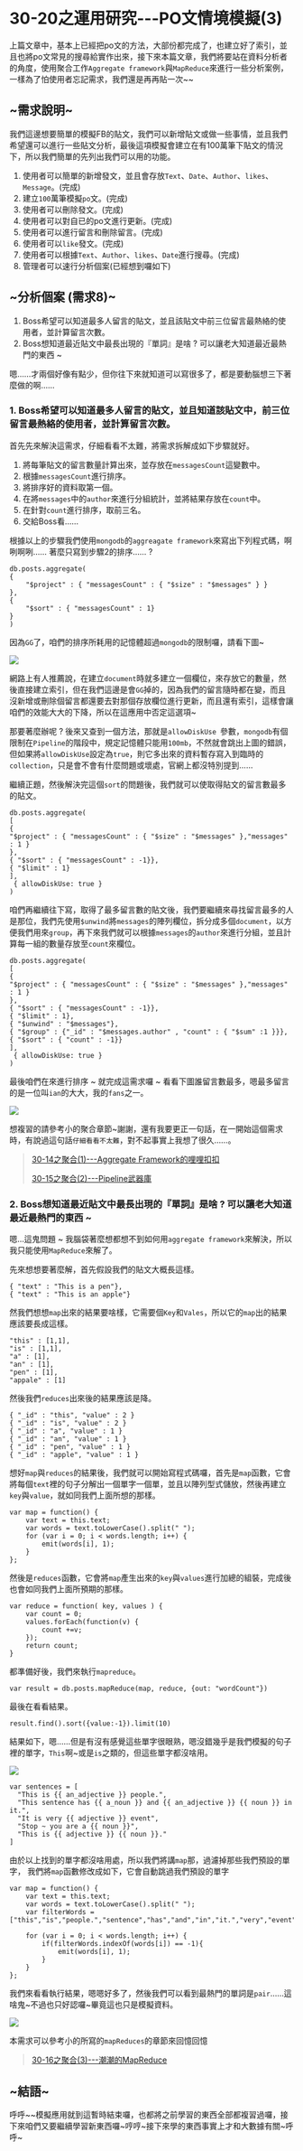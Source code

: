 # 30-20之運用研究---PO文情境模擬(3)
上篇文章中，基本上已經把po文的方法，大部份都完成了，也建立好了索引，並且也將po文常見的搜尋給實作出來，接下來本篇文章，我們將要站在資料分析者的角度，使用聚合工作`Aggregate framework`與`MapReduce`來進行一些分析案例，一樣為了怕使用者忘記需求，我們還是再再貼一次~~

## ~需求說明~
我們這邊想要簡單的模擬FB的貼文，我們可以新增貼文或做一些事情，並且我們希望還可以進行一些貼文分析，最後這項模擬會建立在有100萬筆下貼文的情況下，所以我們簡單的先列出我們可以用的功能。

1. 使用者可以簡單的新增發文，並且會存放`Text`、`Date`、`Author`、`likes`、`Message`。(完成)
2. 建立`100`萬筆模擬`po`文。(完成)
3. 使用者可以刪除發文。(完成)
4. 使用者可以對自已的po文進行更新。(完成)
5. 使用者可以進行留言和刪除留言。(完成)
6. 使用者可以`like`發文。(完成)
7. 使用者可以根據`Text`、`Author`、`likes`、`Date`進行搜尋。(完成)
8. 管理者可以速行分析個案(已經想到囉如下)

## ~分析個案 (需求8)~ 
1. Boss希望可以知道最多人留言的貼文，並且該貼文中前三位留言最熱絡的使用者，並計算留言次數。
2. Boss想知道最近貼文中最長出現的『單詞』是啥 ? 可以讓老大知道最近最熱門的東西 ~ 

嗯……才兩個好像有點少，但你往下來就知道可以寫很多了，都是要動腦想三下著麼做的啊…… 

### 1. Boss希望可以知道最多人留言的貼文，並且知道該貼文中，前三位留言最熱絡的使用者，並計算留言次數。

首先先來解決這需求，仔細看看不太難，將需求拆解成如下步驟就好。

1. 將每筆貼文的留言數量計算出來，並存放在`messagesCount`這變數中。
2. 根據`messagesCount`進行排序。
3. 將排序好的資料取第一個。
4. 在將`messages`中的`author`來進行分組統計，並將結果存放在`count`中。
5. 在針對`count`進行排序，取前三名。
6. 交給Boss看……

根據以上的步驟我們使用`mongodb`的`aggreagate framework`來寫出下列程式碼，啊咧啊咧…… 著麼只寫到步驟2的排序…… ? 

```
db.posts.aggregate(
{
	"$project" : { "messagesCount" : { "$size" : "$messages" } }
},
{
	"$sort" : { "messagesCount" : 1}
}
)

```
因為`GG`了，咱們的排序所耗用的記憶體超過`mongodb`的限制囉，請看下圖~

![](http://yixiang8780.com/outImg/20161220-1.png)

網路上有人推薦說，在建立`document`時就多建立一個欄位，來存放它的數量，然後直接建立索引，但在我們這邊是會`GG`掉的，因為我們的留言隨時都在變，而且沒新增或刪除個留言都還要去對那個存放欄位進行更新，而且還有索引，這樣會讓咱們的效能大大的下降，所以在這應用中否定這選項~

那要著麼辦呢 ? 後來又查到一個方法，那就是`allowDiskUse `參數，`mongodb`有個限制在`Pipeline`的階段中，規定記憶體只能用`100mb`，不然就會跳出上圖的錯誤，但如果將`allowDiskUse`設定為`true`，則它多出來的資料暫存寫入到臨時的`collection`，只是會不會有什麼問題或壞處，官網上都沒特別提到……

繼續正題，然後解決完這個`sort`的問題後，我們就可以使取得貼文的留言數最多的貼文。

```
db.posts.aggregate(
[
{
"$project" : { "messagesCount" : { "$size" : "$messages" },"messages" : 1 }
},
{ "$sort" : { "messagesCount" : -1}},
{ "$limit" : 1}
],
 { allowDiskUse: true }
)
```
咱們再繼續往下寫，取得了最多留言數的貼文後，我們要繼續來尋找留言最多的人是那位，我們先使用`$unwind`將`messages`的陣列欄位，拆分成多個`document`，以方便我們用來`group`，再下來我們就可以根據`messages`的`author`來進行分組，並且計算每一組的數量存放至`count`來欄位。

```
db.posts.aggregate(
[
{
"$project" : { "messagesCount" : { "$size" : "$messages" },"messages" : 1 }
},
{ "$sort" : { "messagesCount" : -1}},
{ "$limit" : 1},
{ "$unwind" : "$messages"},
{ "$group" : {"_id" : "$messages.author" , "count" : { "$sum" :1 }}},
{ "$sort" : { "count" : -1}}
],
 { allowDiskUse: true }
)
```
最後咱們在來進行排序 ~ 就完成這需求囉 ~ 看看下圖誰留言數最多，嗯最多留言的是一位叫`ian`的大大，我的`fans`之一。

![](http://yixiang8780.com/outImg/20161220-2.png)

想複習的請參考小的聚合章節~謝謝，還有我要更正一句話，在一開始這個需求時，有說過這句話`仔細看看不太難`，對不起事實上我想了很久……。

> [30-14之聚合(1)---Aggregate Framework的哩哩扣扣](http://ithelp.ithome.com.tw/articles/10185952)
> 
> [30-15之聚合(2)---Pipeline武器庫](http://ithelp.ithome.com.tw/articles/10186033)

### 2. Boss想知道最近貼文中最長出現的『單詞』是啥 ? 可以讓老大知道最近最熱門的東西 ~
嗯…這鬼問題 ~ 我腦袋著麼想都想不到如何用`aggregate framework`來解決，所以我只能使用`MapReduce`來解了。

先來想想要著麼解，首先假設我們的貼文大概長這樣。

```
{ "text" : "This is a pen"},
{ "text" : "This is an apple"}
```
然我們想想`map`出來的結果要啥樣，它需要個`Key`和`Vales`，所以它的`map`出的結果應該要長成這樣。

```
"this" : [1,1],
"is" : [1,1],
"a" : [1],
"an" : [1],
"pen" : [1],
"appale" : [1]
```
然後我們`reduces`出來後的結果應該是降。

```
{ "_id" : "this", "value" : 2 }
{ "_id" : "is", "value" : 2 }
{ "_id" : "a", "value" : 1 }
{ "_id" : "an", "value" : 1 }
{ "_id" : "pen", "value" : 1 }
{ "_id" : "apple", "value" : 1 }
```
想好`map`與`reduces`的結果後，我們就可以開始寫程式碼囉，首先是`map`函數，它會將每個`text`裡的句子分解出一個單字一個單，並且以陣列型式儲放，然後再建立`key`與`value`，就如同我們上面所想的那樣。

```
var map = function() {  
	var text = this.text;
  	var words = text.toLowerCase().split(" ");  	
  	for (var i = 0; i < words.length; i++) {
  		emit(words[i], 1);
  	}    
};
```
然後是`reduces`函數，它會將`map`產生出來的`key`與`values`進行加總的組裝，完成後也會如同我們上面所預期的那樣。

```
var reduce = function( key, values ) {    
    var count = 0;    
    values.forEach(function(v) {            
        count +=v;    
    });
    return count;
}
```
都準備好後，我們來執行`mapreduce`。

```
var result = db.posts.mapReduce(map, reduce, {out: "wordCount"})
```
最後在看看結果。

```
result.find().sort({value:-1}).limit(10)
```
結果如下，嗯……但是有沒有感覺這些單字很眼熟，嗯沒錯幾乎是我們模擬的句子裡的單字，`This`啊~或是`is`之類的，但這些單字都沒啥用。

![](http://yixiang8780.com/outImg/20161220-3.png)

```
var sentences = [
  "This is {{ an_adjective }} people.",
  "This sentence has {{ a_noun }} and {{ an_adjective }} {{ noun }} in it.",
  "It is very {{ adjective }} event",
  "Stop ~ you are a {{ noun }}",
  "This is {{ adjective }} {{ noun }}."
]
```

由於以上找到的單字都沒啥用處，所以我們將講`map`那，過濾掉那些我們預設的單字，
我們將`map`函數修改成如下，它會自動跳過我們預設的單字

```
var map = function() {  
	var text = this.text;
  	var words = text.toLowerCase().split(" "); 
  	var filterWords = ["this","is","people.","sentence","has","and","in","it.","very","event","stop","you","are","a","an","~","of","it"];
  	
  	for (var i = 0; i < words.length; i++) {
  		if(filterWords.indexOf(words[i]) == -1){
  		  	emit(words[i], 1);
  		}
  	}    
};
```

我們來看看執行結果，嗯嗯好多了，然後我們可以看到最熱門的單詞是`pair`……這啥鬼~不過也只好認囉~畢竟這也只是模擬資料。

![](http://yixiang8780.com/outImg/20161220-4.png)

本需求可以參考小的所寫的`mapReduces`的章節來回憶回憶
>[30-16之聚合(3)---潮潮的MapReduce](http://ithelp.ithome.com.tw/articles/10186195)

## ~結語~
呼呼~~模擬應用就到這暫時結束囉，也都將之前學習的東西全部都複習過囉，接下來咱們又要繼續學習新東西囉~哼哼~接下來學的東西事實上才和大數據有關~呼呼~